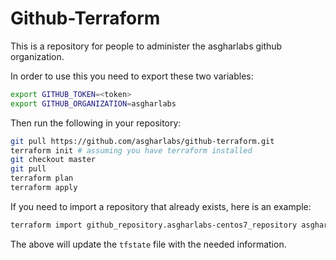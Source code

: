 # Github-Terraform

This is a repository for people to administer the asgharlabs
github organization.

In order to use this you need to export these two variables:
```bash
export GITHUB_TOKEN=<token>
export GITHUB_ORGANIZATION=asgharlabs
```

Then run the following in your repository:
```bash
git pull https://github.com/asgharlabs/github-terraform.git
terraform init # assuming you have terraform installed
git checkout master
git pull
terraform plan
terraform apply
```

If you need to import a repository that already exists, here
is an example:
```bash
terraform import github_repository.asgharlabs-centos7_repository asgharlabs-centos7
```
The above will update the `tfstate` file with the needed information.
